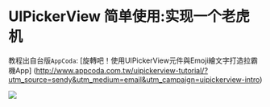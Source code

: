 # UIPickerView 简单使用:实现一个老虎机

教程出自台版`AppCoda`: [旋轉吧！使用UIPickerView元件與Emoji繪文字打造拉霸機App]
(http://www.appcoda.com.tw/uipickerview-tutorial/?utm_source=sendy&utm_medium=email&utm_campaign=uipickerview-intro)

![](https://github.com/949478479/AppCoda-Study/blob/master/SlotMachine-image/SlotMachine.gif)
